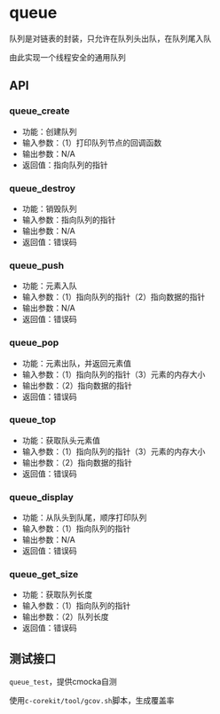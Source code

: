 # queue

队列是对链表的封装，只允许在队列头出队，在队列尾入队

由此实现一个线程安全的通用队列

## API

### queue_create

- 功能：创建队列
- 输入参数：（1）打印队列节点的回调函数
- 输出参数：N/A
- 返回值：指向队列的指针

### queue_destroy

- 功能：销毁队列
- 输入参数：指向队列的指针
- 输出参数：N/A
- 返回值：错误码

### queue_push

- 功能：元素入队
- 输入参数：（1）指向队列的指针（2）指向数据的指针
- 输出参数：N/A
- 返回值：错误码

### queue_pop

- 功能：元素出队，并返回元素值
- 输入参数：（1）指向队列的指针（3）元素的内存大小
- 输出参数：（2）指向数据的指针
- 返回值：错误码

### queue_top

- 功能：获取队头元素值
- 输入参数：（1）指向队列的指针（3）元素的内存大小
- 输出参数：（2）指向数据的指针
- 返回值：错误码

### queue_display

- 功能：从队头到队尾，顺序打印队列
- 输入参数：（1）指向队列的指针
- 输出参数：N/A
- 返回值：错误码

### queue_get_size

- 功能：获取队列长度
- 输入参数：（1）指向队列的指针
- 输出参数：（2）队列长度
- 返回值：错误码

## 测试接口

`queue_test`，提供cmocka自测

使用`c-corekit/tool/gcov.sh`脚本，生成覆盖率
